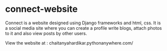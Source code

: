 # connect-website

Connect is a website designed using Django frameworks and html, css.
It is a social media site where you can create a profile write blogs, attach photos to it and also view posts by other users.

View the website at : chaitanyahardikar.pythonanywhere.com/
